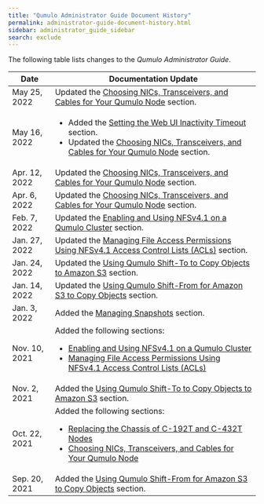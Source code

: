 ```yaml
---
title: "Qumulo Administrator Guide Document History"
permalink: administrator-guide-document-history.html
sidebar: administrator_guide_sidebar
search: exclude
---
```


The following table lists changes to the _Qumulo Administrator Guide_.

<table>
  <thead>
    <tr>
      <th>Date</th>
      <th>Documentation Update</th>
    </tr>
  </thead>
  <tbody>
    <tr>
      <td>May 25, 2022</td>
      <td>Updated the <a href="nics-transceivers-cables.html">Choosing NICs, Transceivers, and Cables for Your Qumulo Node</a> section.</td>
    </tr>
    <tr>
      <td>May 16, 2022</td>
      <td>
        <ul>
          <li>Added the <a href="web-ui-inactivity-timeout.html">Setting the Web UI Inactivity Timeout</a> section.</li>
          <li>Updated the <a href="nics-transceivers-cables.html">Choosing NICs, Transceivers, and Cables for Your Qumulo Node</a> section.</li>
        </ul>
      </td>
    </tr>
    <tr>
      <td>Apr. 12, 2022</td>
      <td>Updated the <a href="nics-transceivers-cables.html">Choosing NICs, Transceivers, and Cables for Your Qumulo Node</a> section.</td>
    </tr>
    <tr>
      <td>Apr. 6, 2022</td>
      <td>Updated the <a href="nics-transceivers-cables.html">Choosing NICs, Transceivers, and Cables for Your Qumulo Node</a> section.</td>
    </tr>
    <tr>
      <td>Feb. 7, 2022</td>
      <td>Updated the <a href="nfsv4.1-enabling-using.html">Enabling and Using NFSv4.1 on a Qumulo Cluster</a> section.</td>
    </tr>
    <tr>
      <td>Jan. 27, 2022</td>
      <td>Updated the <a href="nfsv4.1-auth-sys-acls.html">Managing File Access Permissions Using NFSv4.1 Access Control Lists (ACLs)</a> section.</td>
    </tr>
    <tr>
      <td>Jan. 24, 2022</td>
      <td>Updated the <a href="shift-to-s3.html">Using Qumulo Shift-To to Copy Objects to Amazon S3</a> section.</td>
    </tr>
    <tr>
      <td>Jan. 14, 2022</td>
      <td>Updated the <a href="shift-from-s3.html">Using Qumulo Shift-From for Amazon S3 to Copy Objects</a> section.</td>
    </tr>
    <tr>
      <td>Jan. 3, 2022</td>
      <td>Added the <a href="managing-snapshots.html">Managing Snapshots</a> section.</td>
    </tr>
    <tr>
      <td>Nov. 10, 2021</td>
            <td>Added the following sections:
        <ul>
          <li><a href="nfsv4.1-enabling-using.html">Enabling and Using NFSv4.1 on a Qumulo Cluster</a></li>
          <li><a href="nfsv4.1-auth-sys-acls.html">Managing File Access Permissions Using NFSv4.1 Access Control Lists (ACLs)</a></li>
        </ul>
      </td>
    </tr>
    <tr>
      <td>Nov. 2, 2021</td>
      <td>Added the <a href="shift-to-s3.html">Using Qumulo Shift-To to Copy Objects to Amazon S3</a> section.</td>
    </tr>
    <tr>
      <td>Oct. 22, 2021</td>
      <td>Added the following sections:
        <ul>
          <li><a href="c-192t-c-432t-chassis-replacement.html">Replacing the Chassis of C-192T and C-432T Nodes</a></li>
          <li><a href="nics-transceivers-cables.html">Choosing NICs, Transceivers, and Cables for Your Qumulo Node</a></li>
        </ul>
      </td>
    </tr>
    <tr>
      <td>Sep. 20, 2021</td>
      <td>Added the <a href="shift-from-s3.html">Using Qumulo Shift-From for Amazon S3 to Copy Objects</a> section.</td>
    </tr>
  </tbody>
</table>
